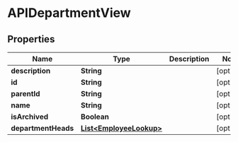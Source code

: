 

# APIDepartmentView


## Properties

| Name | Type | Description | Notes |
|------------ | ------------- | ------------- | -------------|
|**description** | **String** |  |  [optional] |
|**id** | **String** |  |  [optional] |
|**parentId** | **String** |  |  [optional] |
|**name** | **String** |  |  [optional] |
|**isArchived** | **Boolean** |  |  [optional] |
|**departmentHeads** | [**List&lt;EmployeeLookup&gt;**](EmployeeLookup.md) |  |  [optional] |



